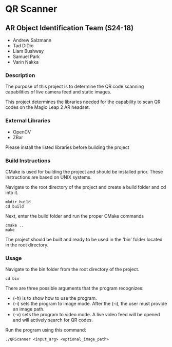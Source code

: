 # QR Scanner

## AR Object Identification Team (S24-18)
- Andrew Salzmann
- Tad DiDio
- Liam Bushway
- Samuel Park
- Varin Nakka

### Description
The purpose of this project is to determine the QR code scanning capabilities of live camera feed and static images.

This project determines the libraries needed for the capability to scan QR codes on the Magic Leap 2 AR headset.

### External Libraries
- OpenCV
- ZBar

Please install the listed libraries before building the project

### Build Instructions
CMake is used for building the project and should be installed prior. These instructions are based on UNIX systems.

Navigate to the root directory of the project and create a build folder and cd into it.

```
mkdir build
cd build
```

Next, enter the build folder and run the proper CMake commands

```
cmake ..
make
```

The project should be built and ready to be used in the 'bin' folder located in the root directory.

### Usage
Navigate to the bin folder from the root directory of the project.

```
cd bin
```

There are three possible arguments that the program recognizes:
 - (-h) is to show how to use the program.
 - (-i) sets the program to image mode. After the (-i), the user must provide an image path.
 - (-v) sets the program to video mode. A live video feed will be opened and will actively search for QR codes.

 Run the program using this command:

 ```
 ./QRScanner <input_arg> <optional_image_path>
 ```